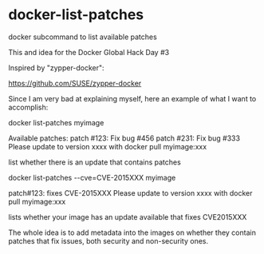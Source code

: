 # docker-list-patches
docker subcommand to list available patches

This and idea for the Docker Global Hack Day #3

Inspired by "zypper-docker":

https://github.com/SUSE/zypper-docker

Since I am very bad at explaining myself, here an example of what I want to accomplish:

  docker list-patches myimage
  
  Available patches:
  patch #123: Fix bug #456
  patch #231: Fix bug #333
  Please update to version xxxx with
  docker pull myimage:xxx
  
  list whether there is an update that contains patches
  
  docker list-patches --cve=CVE-2015XXX myimage
  
  patch#123: fixes CVE-2015XXX 
  Please update to version xxxx with
  docker pull myimage:xxx
  
  lists whether your image has an update available that fixes CVE2015XXX


The whole idea is to add metadata into the images on whether they contain patches that fix issues, both security and non-security ones.
